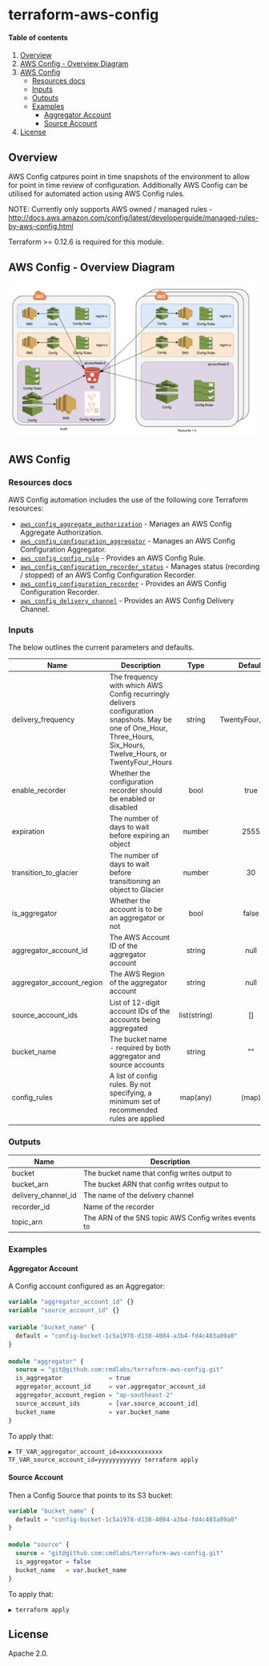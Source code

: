 <!-- vim: set ft=markdown: -->
# terraform-aws-config

#### Table of contents

1. [Overview](#overview)
2. [AWS Config - Overview Diagram](#aws-config---overview-diagram)
3. [AWS Config](#aws-config)
    * [Resources docs](#resources-docs)
    * [Inputs](#inputs)
    * [Outputs](#outputs)
    * [Examples](#examples)
        - [Aggregator Account](#aggregator-account)
        - [Source Account](#source-account)
4. [License](#license)

## Overview

AWS Config catpures point in time snapshots of the environment to allow for point in time review of configuration. Additionally AWS Config can be utilised for automated action using AWS Config rules.

NOTE: Currently only supports AWS owned / managed rules - http://docs.aws.amazon.com/config/latest/developerguide/managed-rules-by-aws-config.html

Terraform >= 0.12.6 is required for this module.

## AWS Config - Overview Diagram

![AWSConfig|medium](docs/AWSConfig.png)

## AWS Config

### Resources docs

AWS Config automation includes the use of the following core Terraform resources:

- [`aws_config_aggregate_authorization`](https://www.terraform.io/docs/providers/aws/r/aws_config_aggregate_authorization.html) - Manages an AWS Config Aggregate Authorization.
- [`aws_config_configuration_aggregator`](https://www.terraform.io/docs/providers/aws/r/aws_config_configuration_aggregator.html) - Manages an AWS Config Configuration Aggregator.
- [`aws_config_config_rule`](https://www.terraform.io/docs/providers/aws/r/config_config_rule.html) - Provides an AWS Config Rule.
- [`aws_config_configuration_recorder_status`](https://www.terraform.io/docs/providers/aws/r/aws_config_configuration_recorder_status.html) - Manages status (recording / stopped) of an AWS Config Configuration Recorder.
- [`aws_config_configuration_recorder`](https://www.terraform.io/docs/providers/aws/r/config_configuration_recorder.html) - Provides an AWS Config Configuration Recorder.
- [`aws_config_delivery_channel`](https://www.terraform.io/docs/providers/aws/r/config_delivery_channel.html) - Provides an AWS Config Delivery Channel.

### Inputs

The below outlines the current parameters and defaults.

| Name | Description | Type | Default | Required |
|------|-------------|:----:|:-------:|:--------:|
|delivery_frequency|The frequency with which AWS Config recurringly delivers configuration snapshots. May be one of One_Hour, Three_Hours, Six_Hours, Twelve_Hours, or TwentyFour_Hours|string|TwentyFour_Hours|No|
|enable_recorder|Whether the configuration recorder should be enabled or disabled|bool|true|No|
|expiration|The number of days to wait before expiring an object|number|2555|No|
|transition_to_glacier|The number of days to wait before transitioning an object to Glacier|number|30|No|
|is_aggregator|Whether the account is to be an aggregator or not|bool|false|No|
|aggregator_account_id|The AWS Account ID of the aggregator account|string|null|No|
|aggregator_account_region|The AWS Region of the aggregator account|string|null|No|
|source_account_ids|List of 12-digit account IDs of the accounts being aggregated|list(string)|[]|No|
|bucket_name|The bucket name - required by both aggregator and source accounts|string|""|No|
|config_rules|A list of config rules. By not specifying, a minimum set of recommended rules are applied|map(any)|(map)|No|

### Outputs

|Name|Description|
|------------|---------------------|
|bucket|The bucket name that config writes output to|
|bucket_arn|The bucket ARN that config writes output to|
|delivery_channel_id|The name of the delivery channel|
|recorder_id|Name of the recorder|
|topic_arn|The ARN of the SNS topic AWS Config writes events to|

### Examples

#### Aggregator Account

A Config account configured as an Aggregator:

```tf
variable "aggregator_account_id" {}
variable "source_account_id" {}

variable "bucket_name" {
  default = "config-bucket-1c5a1978-d138-4084-a3b4-fd4c403a89a0"
}

module "aggregator" {
  source = "git@github.com:cmdlabs/terraform-aws-config.git"
  is_aggregator             = true
  aggregator_account_id     = var.aggregator_account_id
  aggregator_account_region = "ap-southeast-2"
  source_account_ids        = [var.source_account_id]
  bucket_name               = var.bucket_name
}
```

To apply that:

```text
▶ TF_VAR_aggregator_account_id=xxxxxxxxxxxx TF_VAR_source_account_id=yyyyyyyyyyyy terraform apply
```

#### Source Account

Then a Config Source that points to its S3 bucket:

```tf
variable "bucket_name" {
  default = "config-bucket-1c5a1978-d138-4084-a3b4-fd4c403a89a0"
}

module "source" {
  source = "git@github.com:cmdlabs/terraform-aws-config.git"
  is_aggregator = false
  bucket_name   = var.bucket_name
}
```

To apply that:

```text
▶ terraform apply
```

## License

Apache 2.0.
